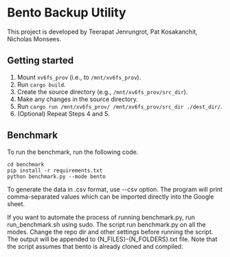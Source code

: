 # Bento Backup Utility

This project is developed by Teerapat Jenrungrot, Pat Kosakanchit, Nicholas Monsees.

## Getting started

1. Mount `xv6fs_prov` (i.e., to `/mnt/xv6fs_prov`).
2. Run `cargo build`.
3. Create the source directory (e.g., `/mnt/xv6fs_prov/src_dir`).
4. Make any changes in the source directory.
5. Run `cargo run /mnt/xv6fs_prov/ /mnt/xv6fs_prov/src_dir ./dest_dir/`.
6. (Optional) Repeat Steps 4 and 5.

## Benchmark

To run the benchmark, run the following code.

```
cd benchmark
pip install -r requirements.txt
python benchmark.py --mode bento
```

To generate the data in .csv format, use --csv option. The program will print comma-separated values which can be imported directly into the Google sheet.

If you want to automate the process of running benchmark.py, run run_benchmark.sh using sudo. The script run benchmark.py on all the modes. Change the repo dir and other settings before running the script. The output will be appended to {N_FILES}-{N_FOLDERS}.txt file. Note that the script assumes that bento is already cloned and compiled.